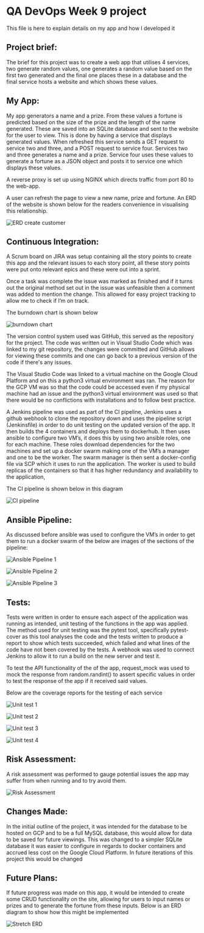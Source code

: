 # QA DevOps Week 9 project  

  

This file is here to explain details on my app and how I developed it  

  

  

  

## Project brief:  

  

The brief for this project was to create a web app that utilises 4 services, two generate random values, one generates a random value based on the first two generated and the final one places these in a database and the final service hosts a website and which shows these values. 

  

  

## My App:  

 My app generators a name and a prize. From these values a fortune is predicted based on the size of the prize and the length of the name generated. These are saved into an SQLite database and sent to the website for the user to view. This is done by having a service that displays generated values. When refreshed this service sends a GET request to service two and three, and a POST request to service four. Services two and three generates a name and a prize. Service four uses these values to generate a fortune as a JSON object and posts it to service one which displays these values. 

A reverse proxy is set up using NGINX which directs traffic from port 80 to the web-app. 

A user can refresh the page to view a new name, prize and fortune.  An ERD of the website is shown below for the readers convenience in visualising this relationship.  

   

  

![ERD create customer](https://github.com/gbarnacle79/week9/blob/dev/Images/Screenshot%202021-12-05%2022.14.47.png) 

  

  

  

## Continuous Integration:  

  

A Scrum board on JIRA was setup containing all the story points to create this app and the relevant issues to each story point, all these story points were put onto relevant epics and these were out into a sprint.  

  

  Once a task was complete the issue was marked as finished and if it turns out the original method set out in the issue was unfeasible then a comment was added to mention the change. This allowed for easy project tracking to allow me to check if I’m on track.  

  

  

  

The burndown chart is shown below  

  

![burndown chart](https://github.com/gbarnacle79/week9/blob/dev/Images/Screenshot%202021-12-05%2022.50.40.png)  

  

The version control system used was GitHub, this served as the repository for the project. The code was written out in Visual Studio Code which was linked to my git repository, the changes were committed and GitHub allows for viewing these commits and one can go back to a previous version of the code if there's any issues.   

  

The Visual Studio Code was linked to a virtual machine on the Google Cloud Platform and on this a python3 virtual environment was ran. The reason for the GCP VM was so that the code could be accessed even if my physical machine had an issue and the python3 virtual environment was used so that there would be no conflictions with installations and to follow best practice.   

   

 A Jenkins pipeline was used as part of the CI pipeline, Jenkins uses a github webhook to clone the repository down and uses the pipeline script (Jenkinsfile) in order to do unit testing on the updated version of the app.  It then builds the 4 containers and deploys them to dockerhub. It then uses ansible to configure two VM’s, it does this by using two ansible roles, one for each machine. These roles download dependencies for the two machines and set up a docker swarm making one of the VM’s a manager and one to be the worker. The swarm manager is then sent a docker-config file via SCP which it uses to run the application. The worker is used to build replicas of the containers so that it has higher redundancy and availability to the application, 

The CI pipeline is shown below in this diagram

![CI pipeline](https://github.com/gbarnacle79/week9/blob/dev/Images/Screenshot%202021-12-05%2022.14.19.png)
  

## Ansible Pipeline: 

As discussed before ansible was used to configure the VM’s in order to get them to run a docker swarm of the below are images of the sections of the pipeline: 

 
![Ansible Pipeline 1](https://github.com/gbarnacle79/week9/blob/dev/Images/Screenshot%202021-12-05%2020.59.40.png)  
 
![Ansible Pipeline 2](https://github.com/gbarnacle79/week9/blob/dev/Images/Screenshot%202021-12-05%2021.00.07.png)  

![Ansible Pipeline 3](https://github.com/gbarnacle79/week9/blob/dev/Images/Screenshot%202021-12-05%2021.00.37.png)  
 

 

 

## Tests:  

  

Tests were written in order to ensure each aspect of the application was running as intended, unit testing of the functions in the app was applied. The method used for unit testing was the pytest tool, specifically pytest-cover as this tool analyses the code and the tests written to produce a report to show which tests succeeded, which failed and what lines of the code have not been covered by the tests. A webhook was used to connect Jenkins to allow it to run a build on the new server and test it.  

To test the API functionality of the of the app, request_mock was used to mock the response from random.randint() to assert specific values in order to test the response of the app if it received said values.   

 Below are the coverage reports for the testing of each service

![Unit test 1](https://github.com/gbarnacle79/week9/blob/dev/Images/Screenshot%202021-12-05%2020.57.25.png)  
 
![Unit test 2](https://github.com/gbarnacle79/week9/blob/dev/Images/Screenshot%202021-12-05%2020.54.46.png)   

![Unit test 3](https://github.com/gbarnacle79/week9/blob/dev/Images/Screenshot%202021-12-05%2020.54.21.png)  

![Unit test 4](https://github.com/gbarnacle79/week9/blob/dev/Images/Screenshot%202021-12-05%2020.53.52.png)  


 

  

  

## Risk Assessment: 

  

A risk assessment was performed to gauge potential issues the app may suffer from when running and to try avoid them. 

![Risk Assessment](https://github.com/gbarnacle79/week9/blob/dev/Images/Screenshot%202021-12-05%2023.05.29.png) 

  

## Changes Made:  

  

In the initial outline of the project, it was intended for the database to be hosted on GCP and to be a full MySQL database, this would allow for data to be saved for future viewings. This was changed to a simpler SQLite database it was easier to configure in regards to docker containers and accrued less cost on the Google Cloud Platform. In future iterations of this project this would be changed 


## Future Plans:

If future progress was made on this app, it would be intended to create some CRUD functionality on the site, allowing for users to input names or prizes and to generate the fortune from these inputs. Below is an ERD diagram to show how this might be implemented

 ![Stretch ERD](https://github.com/gbarnacle79/week9/blob/dev/Images/Screenshot%202021-12-05%2022.15.24.png) 

  

  

  

  

 

  

 
